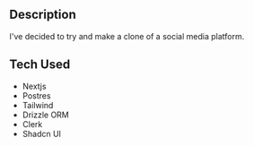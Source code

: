 ## Description

I've decided to try and make a clone of a social media platform.

## Tech Used

- Nextjs
- Postres
- Tailwind
- Drizzle ORM
- Clerk
- Shadcn UI
